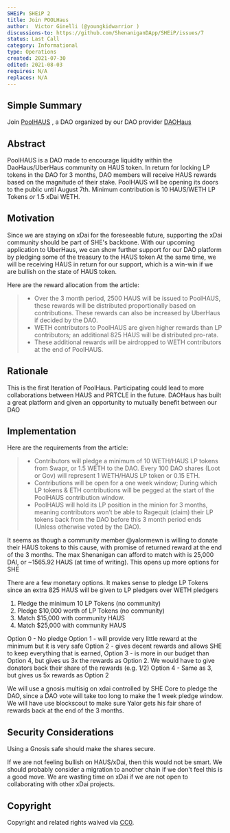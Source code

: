 ```yaml
---
SHEiP: SHEiP 2 
title: Join POOLHaus
author:  Victor Ginelli (@youngkidwarrior )
discussions-to: https://github.com/ShenaniganDApp/SHEiP/issues/7 
status: Last Call 
category: Informational
type: Operations
created: 2021-07-30
edited: 2021-08-03
requires: N/A
replaces: N/A
---
```


<!--PROPOSE A NEW SHEiP-->

<!--NOTE: 
You can leave these HTML comments in your SHEiP and delete the visible text guides, they will not appear and may be helpful to refer to if you edit your SHEiP again.-->

<!-- STEPS TO SUBMIT A SHEiP:
1. Complete the header above.
2. Fill in as much content as is appropriate for the status of your SHEiP.
3. Add Github labels for status, category, and type.-->

<!--ADDITIONAL INSTRUCTIONS FOR HEADER SECTION ABOVE-->

<!--<REMOVE>: Remove the <REMOVE> elements from above and below the header. Leave the --- characters.-->

<!--[SHEiP]: Leave this section blank for new issues. Once you submit a PR later in the process, an editor will assign you a canonical number.-->

<!--[title]: Give your issue a concise, descriptive title prefixed by either its *type* for standards SHEiPs or its category for other SHEiPs. (i.e. Development: Smart Contract Upgrade, Meta: Define SHEiP Process, etc.).-->

<!--[status]: Here is a description of status terms.
- `Idea`: a SHEiP issue that is incomplete.
- `Draft`: a SHEiP issue that is complete but undergoing rapid iteration and changes.
- `Last Call`: a SHEiP issue that is stable and ready for final review by the community.
- `Pending`: a SHEiP that has been submitted as a PR or merged but not finalized.-->

<!--[category]: Here is a description of category terms.
- `Standards`: a SHEiP that affects the product or community.
- `Meta`: a SHEiP that affects the governance process for SHEiPs.
- `Informational`: a SHEiP that is merely for informational purposes but requires no action by the community, and will not be merged as a SHEiP.-->

<!--[type]: Here is a description of type terms. These are only applicable to SHEiPs in the *Standards* category.
- `Development`: a SHEiP that affects code or codebase standards.
- `Design`: a SHEiP that affects the way SHE interacts with its members.
- `Operations`: a SHEiP that affects DAO processes or conventions .
- `Documentation`: a SHEiP that affects the written word of SHE-->

<!--[requires]: A list of SHEiP(s) that this SHEiP depends on. *Optional.-->

<!--[replaces]: A list of SHEiP(s) that this SHEiP replaces. *Optional.-->

## Simple Summary
<!--Provide a simplified and layman-accessible explanation of the SHEiP.-->
Join [PoolHAUS](https://medium.com/daohaus-club/poolhaus-and-decentralised-liquidity-provision-ced87ffe656) , a DAO organized by our DAO provider [DAOHaus](http://daohaus.gg) 


## Abstract
<!--A short (~200 word) description of the technical issue being addressed.-->
PoolHAUS is a DAO made to encourage liquidity within the DaoHaus/UberHaus community on HAUS token. In return for locking LP tokens in the DAO for 3 months, DAO members will receive HAUS rewards based on the magnitude of their stake. PoolHAUS will be opening its doors to the public until August 7th. Minimum contribution is 10 HAUS/WETH LP Tokens *or* 1.5 xDai WETH.

## Motivation
<!--Motivation is critical for SHEiPs that want to change SHE. It should clearly explain why SHE is inadequate in its current state and then address the problem that the SHEiP solves. SHEiP submissions without sufficient motivation may be rejected outright.-->
Since we are staying on xDai for the foreseeable future, supporting the xDai community should be part of
 SHE's backbone. With our upcoming application to UberHaus, we can show further support for our DAO platform by pledging some of the treasury to the HAUS token At the same time, we will be receiving HAUS in return for our support, which is a win-win if we are bullish on the state of HAUS token. 

Here are the reward allocation from the article:

> - Over the 3 month period, 2500 HAUS will be issued to PoolHAUS, these rewards will be distributed proportionally based on contributions. These rewards can also be increased by UberHaus if decided by the DAO.
> - WETH contributors to PoolHAUS are given higher rewards than LP contributors; an additional 825 HAUS will be distributed pro-rata.
> - These additional rewards will be airdropped to WETH contributors at the end of PoolHAUS.


## Rationale
<!--The rationale fleshes out the specification by describing what motivated the design and why particular design decisions were made. It should describe alternate designs that were considered and related work, e.g. how the feature is works in other environments. The rationale may also provide evidence of consensus within the community, and should discuss important objections or concerns raised during discussion.-->
This is the first Iteration of PoolHaus. Participating could lead to more collaborations between HAUS and PRTCLE in the future. DAOHaus has built a great platform and given an opportunity to mutually benefit between our DAO



## Implementation
<!--The implementations must be completed before any SHEiP is given status "Final", but it need not be completed before the SHEiP is accepted.-->
Here are the requirements from the article:

> - Contributors will pledge a minimum of 10 WETH/HAUS LP tokens from Swapr, or 1.5 WETH to the DAO. Every 100 DAO shares (Loot or Gov) will represent 1 WETH/HAUS LP token or 0.15 ETH.
> - Contributions will be open for a one week window; During which LP tokens & ETH contributions will be pegged at the start of the PoolHAUS contribution window.
> - PoolHAUS will hold its LP position in the minion for 3 months, meaning contributors won’t be able to Ragequit (claim) their LP tokens back from the DAO before this 3 month period ends (Unless otherwise voted by the DAO).

It seems as though a community member @yalormewn is willing to donate their HAUS tokens to this cause, with promise of returned reward at the end of the 3 months. The max Shenanigan can afford to match with is 25,000 DAI, or ~1565.92 HAUS (at time of writing). This opens up more options for SHE

There are a few monetary options. It makes sense to pledge LP Tokens since an extra 825 HAUS will be given to LP pledgers over WETH pledgers
1. Pledge the minimum 10 LP Tokens (no community)
2. Pledge $10,000 worth of LP Tokens (no community)
3. Match $15,000 with community HAUS
4. Match $25,000 with community HAUS

Option 0 - No pledge
Option 1 - will provide very little reward at the minimum but it is very safe
Option 2 - gives decent rewards and allows SHE to keep everything that is earned,
Option 3 - is more in our budget than Option 4, but gives us 3x the rewards as Option 2. We would have to give donators back their share of the rewards (e.g. 1/2)
Option 4 - Same as 3, but gives us 5x rewards as Option 2


We will use a gnosis multisig on xdai controlled by SHE Core to pledge the DAO, since a DAO vote will take too long to make the 1 week pledge window. We will have use blockscout to make sure Yalor gets his fair share of rewards back at the end of the 3 months.

## Security Considerations
<!--All SHEiPs must contain a section that discusses the security implications/considerations relevant to the proposed change. Include information that might be important for security discussions, surfaces risks and can be used throughout the life cycle of the proposal. E.g. include security-relevant design decisions, concerns, important discussions, implementation-specific guidance and pitfalls, an outline of threats and risks and how they are being addressed. SHEiP submissions missing the "Security Considerations" section will be rejected. An SHEiP cannot proceed to status "Final" without a Security Considerations discussion deemed sufficient by the reviewers.-->
Using a Gnosis safe should make the shares secure.

If we are not feeling bullish on HAUS/xDai, then this would not be smart. We should probably consider a migration to another chain if we don't feel this is a good move. We are wasting time on xDai if we are not open to collaborating with other xDai projects.


## Copyright
Copyright and related rights waived via [CC0](https://creativecommons.org/publicdomain/zero/1.0/).
